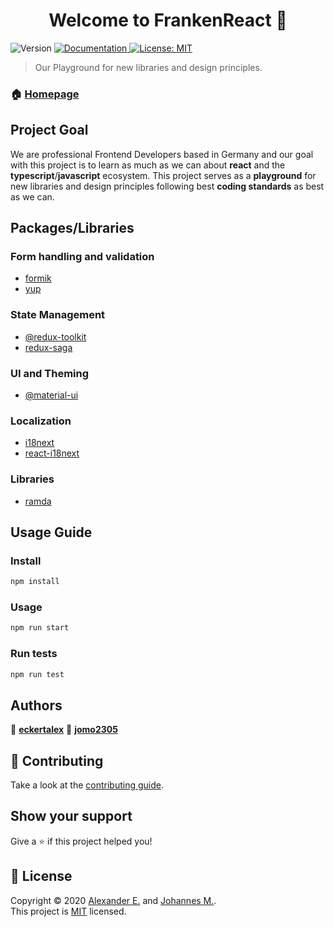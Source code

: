 <h1 align="center">Welcome to FrankenReact 👋</h1>
<p>
  <img alt="Version" src="https://img.shields.io/badge/version-0.1.0-blue.svg?cacheSeconds=2592000" />
  <a href="https://github.com/eckertalex/frankenreact/wiki" target="_blank">
    <img alt="Documentation" src="https://img.shields.io/badge/documentation-yes-brightgreen.svg" />
  </a>
  <a href="https://github.com/eckertalex/frankenreact/blob/dev/LICENSE" target="_blank">
    <img alt="License: MIT" src="https://img.shields.io/badge/License-MIT-yellow.svg" />
  </a>
</p>

> Our Playground for new libraries and design principles.

### 🏠 [Homepage](https://github.com/eckertalex/frankenreact)

## Project Goal

We are professional Frontend Developers based in Germany and our goal with this project is to learn as much as we can about **react** and the **typescript**/**javascript** ecosystem. This project serves as a **playground** for new libraries and design principles following best **coding standards** as best as we can.

## Packages/Libraries

### Form handling and validation

- [formik](https://www.npmjs.com/package/formik)
- [yup](https://www.npmjs.com/package/yup)

### State Management

- [@redux-toolkit](https://www.npmjs.com/package/@reduxjs/toolkit)
- [redux-saga](https://www.npmjs.com/package/redux-saga)

### UI and Theming

- [@material-ui](https://www.npmjs.com/package/@material-ui/core)

### Localization

- [i18next](https://www.npmjs.com/package/i18next)
- [react-i18next](https://www.npmjs.com/package/react-i18next)

### Libraries

- [ramda](https://www.npmjs.com/package/ramda)

## Usage Guide

### Install

```sh
npm install
```

### Usage

```sh
npm run start
```

### Run tests

```sh
npm run test
```

## Authors

👤 **[eckertalex](https://github.com/eckertalex)**
👤 **[jomo2305](https://github.com/jomo2305)**

## 🤝 Contributing

Take a look at the [contributing guide](https://github.com/eckertalex/frankenreact/blob/dev/CONTRIBUTING.md).

## Show your support

Give a ⭐️ if this project helped you!

## 📝 License

Copyright © 2020 [Alexander E.](https://github.com/eckertalex) and [Johannes M.](https://github.com/jomo2305).<br />
This project is [MIT](https://github.com/eckertalex/frankenreact/blob/dev/LICENSE) licensed.
